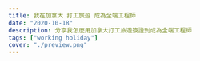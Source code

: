 ```yaml
---
title: 我在加拿大 打工旅遊 成為全端工程師
date: "2020-10-18"
description: 分享我怎麼用加拿大打工旅遊簽證到成為全端工程師
tags: ["working holiday"]
cover: "./preview.png"
---
```


